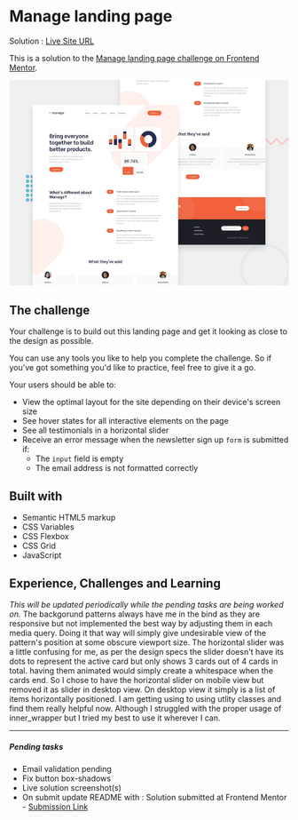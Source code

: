 # Manage landing page

Solution : [Live Site URL](https://frontend-mentor-challenges-ecru.vercel.app/manage-landing-page)

This is a solution to the [Manage landing page challenge on Frontend Mentor](https://www.frontendmentor.io/challenges/manage-landing-page-SLXqC6P5).

![Design preview for the Manage landing page coding challenge](./design/desktop-preview.jpg)

## The challenge

Your challenge is to build out this landing page and get it looking as close to the design as possible.

You can use any tools you like to help you complete the challenge. So if you've got something you'd like to practice, feel free to give it a go.

Your users should be able to:

- View the optimal layout for the site depending on their device's screen size
- See hover states for all interactive elements on the page
- See all testimonials in a horizontal slider
- Receive an error message when the newsletter sign up `form` is submitted if:
  - The `input` field is empty
  - The email address is not formatted correctly

## Built with

- Semantic HTML5 markup
- CSS Variables
- CSS Flexbox
- CSS Grid
- JavaScript

## Experience, Challenges and Learning

_This will be updated periodically while the pending tasks are being worked on._
The backgorund patterns always have me in the bind as they are responsive but not implemented the best way by adjusting them in each media query. Doing it that way will simply give undesirable view of the pattern's position at some obscure viewport size.
The horizontal slider was a little confusing for me, as per the design specs the slider doesn't have its dots to represent the active card but only shows 3 cards out of 4 cards in total. having them animated would simply create a whitespace when the cards end. So I chose to have the horizontal slider on mobile view but removed it as slider in desktop view. On desktop view it simply is a list of items horizontally positioned.
I am getting using to using utlity classes and find them really helpful now. Although I struggled with the proper usage of inner_wrapper but I tried my best to use it wherever I can.

---

##### Pending tasks

- Email validation pending
- Fix button box-shadows
- Live solution screenshot(s)
- On submit update README with : Solution submitted at Frontend Mentor - [Submission Link]()
